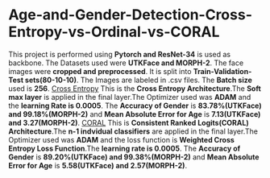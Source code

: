 # Age-and-Gender-Detection-Cross-Entropy-vs-Ordinal-vs-CORAL
This project is performed using **Pytorch and ResNet-34** is used as backbone. The Datasets used were **UTKFace and MORPH-2**. The face images were **cropped and preprocessed**. It is split into **Train-Validation-Test sets(80-10-10)**. The Images are labeled in .csv files. The **Batch size** used is **256**.
[Cross Entropy](https://github.com/Chirag-Sai-Panuganti/Age-and-Gender-Detection-Cross-Entropy-vs-Ordinal-vs-CORAL/blob/main/Architectures/Cross%20Entropy.JPG)
This is the **Cross Entropy Architecture**.The **Soft max layer** is applied in the final layer.The Optimizer used was **ADAM** and the **learning Rate is 0.0005**. The **Accuracy of Gender** is **83.78%(UTKFace) and 99.18%(MORPH-2)** and **Mean Absolute Error for Age** is **7.13(UTKFace) and 3.27(MORPH-2)**.
[CORAL](https://github.com/Chirag-Sai-Panuganti/Age-and-Gender-Detection-Cross-Entropy-vs-Ordinal-vs-CORAL/blob/main/Architectures/CORAL.JPG)
This is **Consistent Ranked Logits(CORAL) Architecture**.The **n-1 indvidual classifiers** are applied in the final layer.The Optimizer used was **ADAM** and the loss function is **Weighted Cross Entropy Loss Function**.The **learning rate is 0.0005**. The **Accuracy of Gender** is **89.20%(UTKFace) and 99.38%(MORPH-2)** and **Mean Absolute Error for Age** is **5.58(UTKFace) and 2.57(MORPH-2)**.
